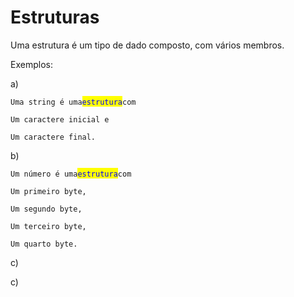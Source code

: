 # Estruturas

Uma estrutura é um tipo de dado composto, com vários membros.

Exemplos:&#x20;

a)

`Uma string é uma`<mark style="color:blue;">`estrutura`</mark>`com`&#x20;

&#x20; `Um caractere inicial e`&#x20;

&#x20; `Um caractere final.`

b)

`Um número é uma`<mark style="color:blue;">`estrutura`</mark>`com`&#x20;

&#x20; `Um primeiro byte,`

&#x20; `Um segundo byte,`

&#x20; `Um terceiro byte,`

&#x20; `Um quarto byte.`

c)



c)



